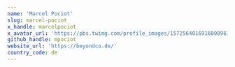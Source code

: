 ```yaml
---
name: 'Marcel Pociot'
slug: marcel-pociot
x_handle: marcelpociot
x_avatar_url: 'https://pbs.twimg.com/profile_images/1572564016916008961/n7drNq_E_200x200.jpg'
github_handle: mpociot
website_url: 'https://beyondco.de/'
country_code: de
---
```


